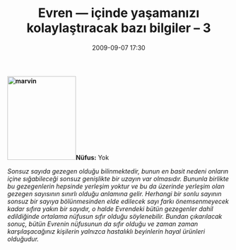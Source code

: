 ﻿---
layout: post
title: Evren — i&ccedil;inde ya&#351;aman&#305;z&#305; kolayla&#351;t&#305;racak baz&#305; bilgiler – 3
date: 2009-09-07 17:30
comments: true
categories: []
---
<strong><img class="alignleft size-medium wp-image-1282" title="marvin" src="http://onurbaykal.com.tr/wp-content/uploads/2009/09/marvin-246x300.jpg" alt="marvin" width="155" height="189" />Nüfus:</strong> Yok

<em>Sonsuz sayıda gezegen olduğu bilinmektedir, bunun en basit nedeni onların içine sığabileceği sonsuz genişlikte bir uzayın var olmasıdır. Bununla birlikte bu gezegenlerin hepsinde yerleşim yoktur ve bu da üzerinde yerleşim olan gezegen sayısının sınırlı olduğu anlamına gelir. Herhangi bir sonlu sayının sonsuz bir sayıya bölünmesinden elde edilecek sayı farkı önemsenmeyecek kadar sıfıra yakın bir sayıdır, o halde Evrendeki bütün gezegenler dahil edildiğinde ortalama nüfusun sıfır olduğu söylenebilir. Bundan çıkarılacak sonuç, bütün Evrenin nüfusunun da sıfır olduğu ve zaman zaman karşılaşacağınız kişilerin yalnızca hastalıklı beyinlerin hayal ürünleri olduğudur.</em>
